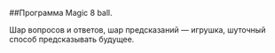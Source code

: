 ##Программа Magic 8 ball.

Шар вопросов и ответов, шар предсказаний — игрушка, шуточный способ предсказывать будущее.